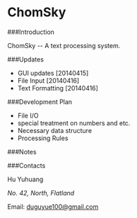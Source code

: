 ChomSky
=======

###Introduction

ChomSky -- A text processing system.

###Updates

+ GUI updates [20140415]
+ File Input [20140416]
+ Text Formatting [20140416]

###Development Plan

+ File I/O
+ special treatment on numbers and etc.
+ Necessary data structure
+ Processing Rules

###Notes

###Contacts

Hu Yuhuang

_No. 42, North, Flatland_

Email: duguyue100@gmail.com
